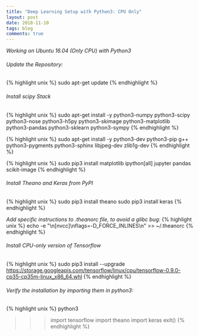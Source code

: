 ```yaml
---
title: "Deep Learning Setup with Python3: CPU Only"
layout: post
date: 2018-11-10
tags: blog
comments: true
---
```

*Working on Ubuntu 16.04 (Only CPU) with Python3*

###### Update the Repository:
{% highlight unix %}
sudo apt-get update
{% endhighlight %}

###### Install scipy Stack
{% highlight unix %}
sudo apt-get install -y python3-numpy python3-scipy python3-nose python3-h5py python3-skimage python3-matplotlib python3-pandas python3-sklearn python3-sympy
{% endhighlight %}

{% highlight unix %}
sudo apt-get install -y python3-dev python3-pip g++ python3-pygments python3-sphinx libjpeg-dev zlib1g-dev
{% endhighlight %}

{% highlight unix %}
sudo pip3 install matplotlib ipython[all] jupyter pandas scikit-image
{% endhighlight %}

###### Install Theano and Keras from PyPI
{% highlight unix %}
sudo pip3 install theano
sudo pip3 install keras
{% endhighlight %}

*Add specific instructions to .theanorc file, to avoid a glibc bug:*
{% highlight unix %}
echo -e "\n[nvcc]\nflags=-D_FORCE_INLINES\n" >> ~/.theanorc
{% endhighlight %}

###### Install CPU-only version of Tensorflow
{% highlight unix %}
sudo pip3 install --upgrade https://storage.googleapis.com/tensorflow/linux/cpu/tensorflow-0.9.0-cp35-cp35m-linux_x86_64.whl
{% endhighlight %}

###### Verify the installation by importing them in python3:
{% highlight unix %}
python3
>>> import tensorflow
>>> import theano
>>> import keras
>>> exit()
{% endhighlight %}
